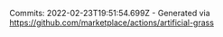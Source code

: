 Commits: 2022-02-23T19:51:54.699Z - Generated via https://github.com/marketplace/actions/artificial-grass
<br>
